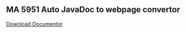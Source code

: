 ## MA 5951 Auto JavaDoc to webpage convertor 

<a id="raw-url" href="https://raw.githubusercontent.com/Asaf-Harel/Documentor/main/Documentor.exe">Download Documentor</a>